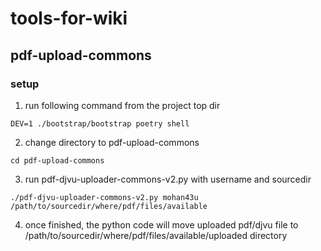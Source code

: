 # tools-for-wiki

## pdf-upload-commons

### setup

1. run following command from the project top dir
```
DEV=1 ./bootstrap/bootstrap poetry shell
```

2. change directory to pdf-upload-commons
```
cd pdf-upload-commons
```

3. run pdf-djvu-uploader-commons-v2.py with username and sourcedir
```
./pdf-djvu-uploader-commons-v2.py mohan43u /path/to/sourcedir/where/pdf/files/available
```

4. once finished, the python code will move uploaded pdf/djvu file to /path/to/sourcedir/where/pdf/files/available/uploaded directory
